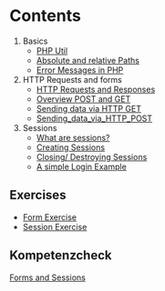 # Contents
1. Basics
   - [PHP Util](php_basics.md)
   - [Absolute and relative Paths](absolute_relative_paths.md)
   - [Error Messages in PHP](php_error_messages.md)
2. HTTP Requests and forms
   - [HTTP Requests and Responses](http_requests_responses.md)
   - [Overview POST and GET](post_get_overview.md)
   - [Sending data via HTTP GET](sending_data_via_http_get.md)
   - [Sending_data_via_HTTP_POST](sending_data_via_http_post.md)
3. Sessions
   - [What are sessions?](what_are_sessions.md)
   - [Creating Sessions](creating_sessions.md)
   - [Closing/ Destroying Sessions](deleting_destroying_sessions.md)
   - [A simple Login Example](simple_login_logout_example.md)
  
## Exercises
- [Form Exercise](php_form_exercise.md)
- [Session Exercise](php_session_exercise.md)

## Kompetenzcheck
[Forms and Sessions](php_form_sessions_kompetenzcheck.md)
